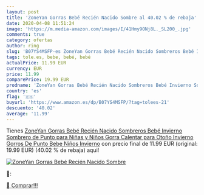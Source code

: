 ```yaml
---
layout: post
title: 'ZoneYan Gorras Bebé Recién Nacido Sombre al 40.02 % de rebaja'
date: 2020-04-08 11:51:24
image: 'https://m.media-amazon.com/images/I/41Hmy9ONj8L._SL200_.jpg'
comments: true
category: ofertas
author: ring
slug: 'B07YS4MSFP-es ZoneYan Gorras Bebé Recién Nacido Sombreros Bebé Invierno...'
tags: tole.es, bebe, bebé, bebé
actualPrice: 11.99 EUR
currency: EUR
price: 11.99
comparePrice: 19.99 EUR
prodname: 'ZoneYan Gorras Bebé Recién Nacido Sombreros Bebé Invierno Sombrero de Punto para Niñas y Niños Gorra Calentar para Otoño Invierno Gorros De Punto Bebe Niños Invierno'
country: 'es'
flag: '🇪🇸'
buyurl: 'https://www.amazon.es/dp/B07YS4MSFP/?tag=tolees-21'
descuento: '40.02'
average: '11.99'
---
```


Tienes [ZoneYan Gorras Bebé Recién Nacido Sombreros Bebé Invierno Sombrero de Punto para Niñas y Niños Gorra Calentar para Otoño Invierno Gorros De Punto Bebe Niños Invierno](https://www.amazon.es/dp/B07YS4MSFP/?tag=tolees-21) con precio final de  11.99 EUR (original: 19.99 EUR) (40.02 %  de rebaja) aqui!

[![ZoneYan Gorras Bebé Recién Nacido Sombre](https://m.media-amazon.com/images/I/41Hmy9ONj8L._SL200_.jpg)](https://www.amazon.es/dp/B07YS4MSFP/?tag=tolees-21)

🔎:


[🛒 Comprar!!!](https://www.amazon.es/dp/B07YS4MSFP/?tag=tolees-21)
